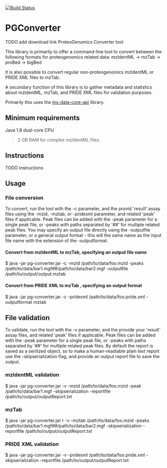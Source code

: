 [![Build Status](https://travis-ci.org/PRIDE-Toolsuite/PGConverter.svg?branch=master)](https://travis-ci.org/PRIDE-Toolsuite/PGConverter)
# PGConverter
TODO add download link
ProteoGenomics Converter tool

This library is primarily to offer a command-line tool to convert between the following formats for proteogenomics related data:
mzIdentML -> mzTab -> proBed -> bigBed

It is also possible to convert regular non-proteogenomics mzIdentML or PRIDE XML files to mzTab.

A secondary function of this library is to gather metadata and statistics about mzIdentML, mzTab, and PRIDE XML files for validation purposes.

Primarily this uses the [ms-data-core-api](https://github.com/PRIDE-Utilities/ms-data-core-api) library.

## Minimum requirements
Java 1.8
dual-core CPU
>2 GB RAM for complex mzIdentML files.

## Instructions
TODO instructions

## Usage
### File conversion
To convert, run the tool with the -c parameter, and the provid 'result' assay files using the -mzid, -mztab, or -pridexml parameter, and related 'peak' files if applicable. Peak files can be added with the -peak parameter for a single peak file, or -peaks with paths separated by '##' for multiple related peak files. You may specify an output file directly using the -outputfile parameter, or a general output format - this will the same name as the input file name with the extension of the -outputformat.
#### Convert from mzIdentML to mzTab, specifying an output file name
$ java -jar pg-converter.jar -c -mzid /path/to/data/foo.mzid -peaks /path/to/data/bar1.mgf##/path/to/data/bar2.mgf -outputfile /path/to/output/output.mztab
#### Convert from PRIDE XML to mzTab , specifying an output format
$ java -jar pg-converter.jar -c -pridexml /path/to/data/foo.pride.xml -outputformat mztab

## File validation
To validate, run the tool with the -v parameter, and the provide your 'result' assay files, and related 'peak' files if applicable. Peak files can be added with the -peak parameter for a single peak file, or -peaks with paths separated by '##' for multiple related peak files.
By default the report is saved as a serilized object, so to make a human-readiable plain text report use the -skipserialization flag, and provide an output report file to save the output.
### mzIdentML validation
$ java -jar pg-converter.jar  -v -mzid /path/to/data/foo.mzid -peak /path/to/data/bar1.mgf -skipserialization -reportfile /path/to/output/outputReport.txt
### mzTab
$ java -jar pg-converter.jar r -v -mztab /path/to/data/foo.mzid -peaks /path/to/data/bar1.mgf##/path/to/data/bar2.mgf -skipserialization -reportfile /path/to/output/outputReport.txt
### PRIDE XML validation
$ java -jar pg-converter.jar  -v -pridexml /path/to/data/foo.pride.xml -skipserialization -reportfile /path/to/output/outputReport.txt





